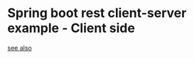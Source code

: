 # Spring boot rest client-server example - Client side

[see also](spring-boot-rest-impl/README.md)




